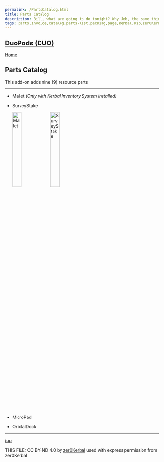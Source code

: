 ```yaml
---
permalink: /PartsCatalog.html
title: Parts Catalog
description: Bill, what are going to do tonight? Why Jeb, the same thing we do every night, Take over the world!
tags: parts,invoice,catalog,parts-list,packing,page,kerbal,ksp,zer0Kerbal,zedK
---
```

<!-- PartsCatalog.md v1.0.0.0
DuoPods (DUO)
created: 13 May 2023
updated: 

TEMPLATE: PartsCatalog.md v1.1.4.3
created: 01 Feb 2022
updated: 01 May 2023 -->

<script src="https://kit.fontawesome.com/0ea5493613.js" crossorigin="anonymous"></script>
<i class="fa-solid fa-explosion fa-beat-fade fa-3x" style="--fa-beat-fade-opacity: 0.1; --fa-beat-fade-scale: 1.25;color: #FF7E03" ></i>

## [DuoPods (DUO)][mod]

[Home](./index.md)

## Parts Catalog

This add-on adds nine (9) resource parts

---
<!-- no toc -->
* Mallet *(Only with Kerbal Inventory System installed)*
* SurveyStake

  <img src="https://raw.githubusercontent.com/zer0Kerbal/DuoPods/master/GameData/DuoPods/Parts/%40thumbs/ElMallet_icon.png" alt="Mallet" width="25%" height="25%" /> <img src="https://raw.githubusercontent.com/zer0Kerbal/DuoPods/master/GameData/DuoPods/Parts/%40thumbs/ELSurveyStake_icon.png" alt="SurveyStake" width="25%" height="25%" />

* MicroPad
* OrbitalDock

---

[top](#parts-catalog)

THIS FILE: CC BY-ND 4.0 by [zer0Kerbal](https://github.com/zer0Kerbal)
  used with express permission from zer0Kerbal

[mod]: https://www.curseforge.com/kerbal/ksp-mods/DuoPods "DuoPods (DUO)"
